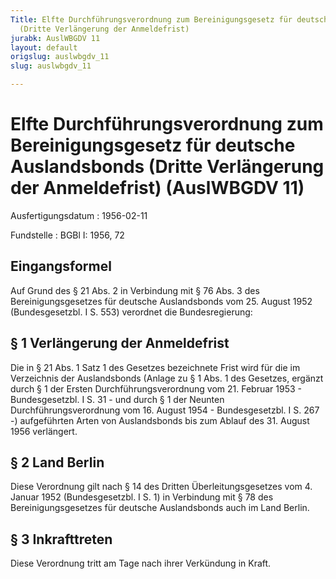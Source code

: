 ```yaml
---
Title: Elfte Durchführungsverordnung zum Bereinigungsgesetz für deutsche Auslandsbonds
  (Dritte Verlängerung der Anmeldefrist)
jurabk: AuslWBGDV 11
layout: default
origslug: auslwbgdv_11
slug: auslwbgdv_11

---
```


# Elfte Durchführungsverordnung zum Bereinigungsgesetz für deutsche Auslandsbonds (Dritte Verlängerung der Anmeldefrist) (AuslWBGDV 11)

Ausfertigungsdatum
:   1956-02-11

Fundstelle
:   BGBl I: 1956, 72

## Eingangsformel

Auf Grund des § 21 Abs. 2 in Verbindung mit § 76 Abs. 3 des
Bereinigungsgesetzes für deutsche Auslandsbonds vom 25. August 1952
(Bundesgesetzbl. I S. 553) verordnet die Bundesregierung:

## § 1 Verlängerung der Anmeldefrist

Die in § 21 Abs. 1 Satz 1 des Gesetzes bezeichnete Frist wird für die
im Verzeichnis der Auslandsbonds (Anlage zu § 1 Abs. 1 des Gesetzes,
ergänzt durch § 1 der Ersten Durchführungsverordnung vom 21. Februar
1953 - Bundesgesetzbl. I S. 31 - und durch § 1 der Neunten
Durchführungsverordnung vom 16. August 1954 - Bundesgesetzbl. I S. 267
-)              aufgeführten Arten von Auslandsbonds bis zum Ablauf
des 31. August 1956 verlängert.

## § 2 Land Berlin

Diese Verordnung gilt nach § 14 des Dritten Überleitungsgesetzes vom
4\. Januar 1952 (Bundesgesetzbl. I S. 1) in Verbindung mit § 78 des
Bereinigungsgesetzes für deutsche Auslandsbonds auch im Land Berlin.

## § 3 Inkrafttreten

Diese Verordnung tritt am Tage nach ihrer Verkündung in Kraft.

